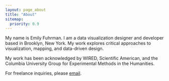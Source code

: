 ```yaml
---
layout: page_about
title: "About"
sitemap:
  priority: 0.9
---
```

My name is Emily Fuhrman. I am a data visualization designer and developer based in Brooklyn, New York. My work explores critical approaches to visualization, mapping, and data-driven design.

My work has been acknowledged by WIRED, Scientific American, and the Columbia University Group for Experimental Methods in the Humanities.

For freelance inquiries, please [email](mailto:emily.c.fuhrman@gmail.com). 